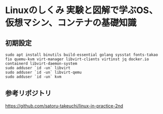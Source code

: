 # Linuxのしくみ 実験と図解で学ぶOS、仮想マシン、コンテナの基礎知識

## 初期設定

```
sudo apt install binutils build-essential golang sysstat fonts-takao fio quemu-kvm virt-manager libvirt-clients virtinst jq docker.io containerd libvirt-daemon-system
sudo adduser `id -un` libvirt
sudo adduser `id -un` libvirt-qemu
sudo adduser `id -un` kvm
```

## 参考リポジトリ

https://github.com/satoru-takeuchi/linux-in-practice-2nd
